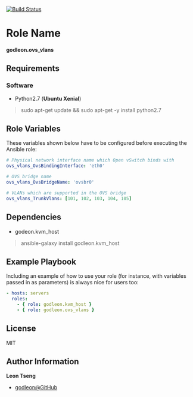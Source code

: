 [![Build Status](https://travis-ci.org/godleon/ansible-role-ovs_vlans.svg?branch=master)](https://travis-ci.org/godleon/ansible-role-ovs_vlans)


Role Name
=========

**godleon.ovs_vlans**

Requirements
------------

### Software

- Python2.7 (**Ubuntu Xenial**)
> sudo apt-get update && sudo apt-get -y install python2.7


Role Variables
--------------

These variables shown below have to be configured before executing the Ansible role:

```yml
# Physical network interface name which Open vSwitch binds with
ovs_vlans_OvsBindingInterface: 'eth0'

# OVS bridge name
ovs_vlans_OvsBridgeName: 'ovsbr0'

# VLANs which are supported in the OVS bridge
ovs_vlans_TrunkVlans: [101, 102, 103, 104, 105]
```

Dependencies
------------

- godeon.kvm_host

> ansible-galaxy install godleon.kvm_host


Example Playbook
----------------

Including an example of how to use your role (for instance, with variables passed in as parameters) is always nice for users too:

```yml
- hosts: servers
  roles:
    - { role: godleon.kvm_host }
    - { role: godleon.ovs_vlans }
```

License
-------

MIT

Author Information
------------------

**Leon Tseng** 

-  [godleon@GitHub](https://github.com/godleon)
